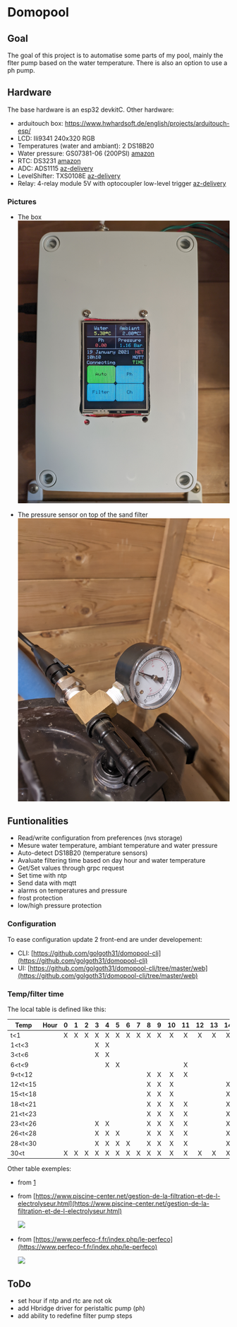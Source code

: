 # Domopool

## Goal

The goal of this project is to automatise some parts of my pool, mainly the flter pump based on the water temperature. There is also an option to use a ph pump.

## Hardware

The base hardware is an esp32 devkitC.
Other hardware:

- arduitouch box: https://www.hwhardsoft.de/english/projects/arduitouch-esp/
- LCD: Ili9341 240x320 RGB
- Temperatures (water and ambiant): 2 DS18B20
- Water pressure: GS07381-06 (200PSI) [amazon](https://www.amazon.fr/gp/product/B07YZL36FN/ref=ppx_yo_dt_b_asin_title_o06_s00?ie=UTF8&psc=1)
- RTC: DS3231 [amazon](https://www.amazon.fr/gp/product/B07RDHPYJD/ref=ppx_yo_dt_b_asin_title_o08_s00?ie=UTF8&psc=1)
- ADC: ADS1115 [az-delivery](https://www.az-delivery.de/en/products/analog-digitalwandler-ads1115-mit-i2c-interface?_pos=1&_sid=04886a84e&_ss=r)
- LevelShifter: TXS0108E [az-delivery](https://www.az-delivery.de/en/products/logiklevel-wandler-3-3v-5v?_pos=1&_sid=a0a8086aa&_ss=r)
- Relay: 4-relay module 5V with optocoupler low-level trigger [az-delivery](https://www.az-delivery.de/en/products/4-relais-modul?_pos=2&_sid=34a975ef0&_ss=r)

### Pictures

- The box
![Domopool box](doc/pictures/domopool-box.png)

- The pressure sensor on top of the sand filter
![Domopool pressure sencors](doc/pictures/domopool-press.png)
## Funtionalities

- Read/write configuration from preferences (nvs storage)
- Mesure water temperature, ambiant temperature and water pressure
- Auto-detect DS18B20 (temperature sensors)
- Avaluate filtering time based on day hour and water temperature
- Get/Set values through grpc request
- Set time with ntp
- Send data with mqtt
- alarms on temperatures and pressure
- frost protection
- low/high pressure protection

### Configuration

To ease configuration update 2 front-end are under developement:

- CLI: [https://github.com/golgoth31/domopool-cli](https://github.com/golgoth31/domopool-cli)
- UI: [https://github.com/golgoth31/domopool-cli/tree/master/web](https://github.com/golgoth31/domopool-cli/tree/master/web)

### Temp/filter time

The local table is defined like this:


| Temp  |Hour|0  |1  |2  |3  |4  |5  |6  |7  |8  |9  |10 |11 |12 |13 |14 |15 |16 |17 |18 |19 |20 |21 |22 |23 |
|-------|----|:-:|:-:|:-:|:-:|:-:|:-:|:-:|:-:|:-:|:-:|:-:|:-:|:-:|:-:|:-:|:-:|:-:|:-:|:-:|:-:|:-:|:-:|:-:|:-:|
|  t<1  |    | X | X | X | X | X | X | X | X | X | X | X | X | X | X | X | X | X | X | X | X | X | X | X | X |
|1<t<3  |    |   |   |   | X | X |   |   |   |   |   |   |   |   |   |   |   |   |   |   |   |   |   |   |   |
|3<t<6  |    |   |   |   | X | X |   |   |   |   |   |   |   |   |   |   |   |   |   |   |   |   |   |   |   |
|6<t<9  |    |   |   |   |   | X | X |   |   |   |   |   | X |   |   |   |   |   |   |   |   |   |   |   |   |
|9<t<12 |    |   |   |   |   |   |   |   |   | X | X | X | X |   |   |   |   |   |   |   |   |   |   |   |   |
|12<t<15|    |   |   |   |   |   |   |   |   | X | X | X |   |   |   | X | X |   |   |   |   |   |   |   |   |
|15<t<18|    |   |   |   |   |   |   |   |   | X | X | X |   |   |   | X | X | X |   |   |   |   |   |   |   |
|18<t<21|    |   |   |   |   |   |   |   |   | X | X | X | X |   |   | X | X | X |   |   |   |   |   |   |   |
|21<t<23|    |   |   |   |   |   |   |   |   | X | X | X | X |   |   | X | X | X | X |   |   |   |   |   |   |
|23<t<26|    |   |   |   | X | X |   |   |   | X | X | X | X |   |   | X | X | X | X | X |   |   |   |   |   |
|26<t<28|    |   |   |   | X | X | X |   |   | X | X | X | X |   |   | X | X | X | X | X | X |   |   |   |   |
|28<t<30|    |   |   |   | X | X | X | X |   | X | X | X | X |   |   | X | X | X | X | X | X | X |   |   |   |
|30<t   |    | X | X | X | X | X | X | X | X | X | X | X | X | X | X | X | X | X | X | X | X | X | X | X | X |

Other table exemples:

- from [1](https://pool-technologie.com/fichiers/spec_telechargement/MANUEL%20SIMPLEO-FR.pdf)

- from [https://www.piscine-center.net/gestion-de-la-filtration-et-de-l-electrolyseur.html](https://www.piscine-center.net/gestion-de-la-filtration-et-de-l-electrolyseur.html)

    ![](https://uppict.piscine-center.net/fiche/12832/automateau-gestion-de-la-filtration-et-de-l-electrolyseur-piscine-center-95319400.jpg)

- from [https://www.perfeco-f.fr/index.php/le-perfeco](https://www.perfeco-f.fr/index.php/le-perfeco)

    ![](https://clweb01.hosteur.com/~perfecotest.fr/images/filtration.gif)



## ToDo

- set hour if ntp and rtc are not ok
- add Hbridge driver for peristaltic pump (ph)
- add ability to redefine filter pump steps
